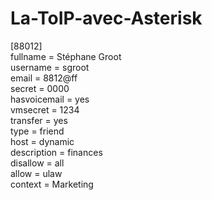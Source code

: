 # La-ToIP-avec-Asterisk

[88012]  
fullname = Stéphane Groot  
username = sgroot  
email = 8812@ff  
secret = 0000  
hasvoicemail = yes  
vmsecret = 1234  
transfer = yes  
type = friend  
host = dynamic  
description = finances  
disallow = all  
allow = ulaw  
context = Marketing  

